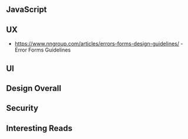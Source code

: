 
## JavaScript

## UX

- https://www.nngroup.com/articles/errors-forms-design-guidelines/ - Error Forms Guidelines


## UI

## Design Overall

## Security

##  Interesting Reads